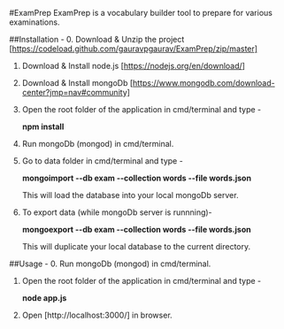 #ExamPrep
ExamPrep is a vocabulary builder tool to prepare for various examinations.

##Installation -
0. Download & Unzip the project [https://codeload.github.com/gauravpgaurav/ExamPrep/zip/master]
1. Download & Install node.js [https://nodejs.org/en/download/]
2. Download & Install mongoDb [https://www.mongodb.com/download-center?jmp=nav#community]
3. Open the root folder of the application in cmd/terminal and type -

    **npm install**

4. Run mongoDb (mongod) in cmd/terminal.
5. Go to data folder in cmd/terminal and type -

      **mongoimport --db exam --collection words --file words.json**

   This will load the database into your local mongoDb server.
6. To export data (while mongoDb server is runnning)-

    **mongoexport --db exam --collection words --file words.json**

   This will duplicate your local database to the current directory.


##Usage -
0. Run mongoDb (mongod) in cmd/terminal.
1. Open the root folder of the application in cmd/terminal and type -

     **node app.js**
2. Open [http://localhost:3000/] in browser.
